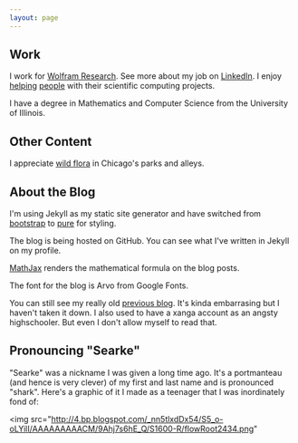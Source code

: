 ```yaml
---
layout: page
---
```


## Work

I work for [Wolfram Research](http://www.wolfram.com). See more about my job on [LinkedIn](http://www.linkedin.com/pub/sean-clarke/23/918/b5). I enjoy [helping](http://stackoverflow.com/users/426628/searke) [people](http://community.wolfram.com/web/seanc/home?p_p_id=user_WAR_userportlet&p_p_lifecycle=0&p_p_state=normal&p_p_mode=view&p_p_col_id=column-1&p_p_col_count=1&tabs1=Discussions) with their scientific computing projects. 

I have a degree in Mathematics and Computer Science from the University of Illinois. 


## Other Content

I appreciate [wild flora](https://www.instagram.com/chicagoweeds/) in Chicago's parks and alleys. 

## About the Blog

I'm using Jekyll as my static site generator and have switched from [bootstrap](http://twitter.github.io/bootstrap/) to [pure](http://purecss.io/) for styling.

The blog is being hosted on GitHub. You can see what I've written in Jekyll on my profile.

[MathJax](http://www.mathjax.org) renders the mathematical formula on the blog posts.

The font for the blog is Arvo from Google Fonts.

You can still see my really old <a href="http://searke.blogspot.com/">previous blog</a>. It's kinda embarrasing but I haven't taken it down. I also used to have a xanga account as an angsty highschooler. But even I don't allow myself to read that. 

## Pronouncing "Searke"
"Searke" was a nickname I was given a long time ago. It's a portmanteau (and hence is very clever) of my first and last name and is pronounced "shark". Here's a graphic of it I made as a teenager that I was inordinately fond of:

<img src="http://4.bp.blogspot.com/_nn5tlxdDx54/S5_o-oLYilI/AAAAAAAAACM/9Ahj7s6hE_Q/S1600-R/flowRoot2434.png"

